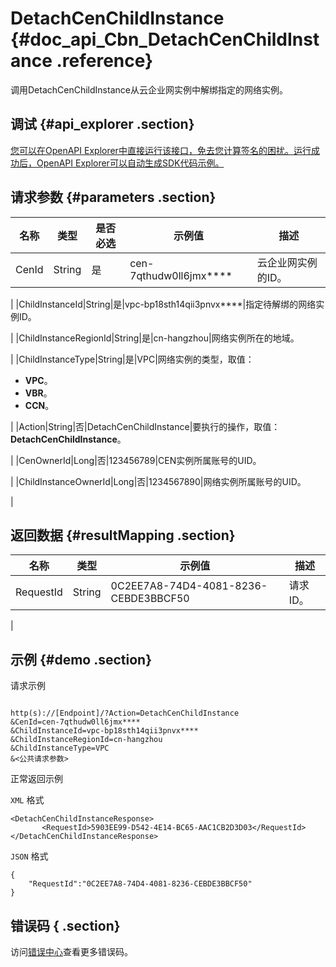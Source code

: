 # DetachCenChildInstance {#doc_api_Cbn_DetachCenChildInstance .reference}

调用DetachCenChildInstance从云企业网实例中解绑指定的网络实例。

## 调试 {#api_explorer .section}

[您可以在OpenAPI Explorer中直接运行该接口，免去您计算签名的困扰。运行成功后，OpenAPI Explorer可以自动生成SDK代码示例。](https://api.aliyun.com/#product=Cbn&api=DetachCenChildInstance&type=RPC&version=2017-09-12)

## 请求参数 {#parameters .section}

|名称|类型|是否必选|示例值|描述|
|--|--|----|---|--|
|CenId|String|是|cen-7qthudw0ll6jmx\*\*\*\*|云企业网实例的ID。

 |
|ChildInstanceId|String|是|vpc-bp18sth14qii3pnvx\*\*\*\*|指定待解绑的网络实例ID。

 |
|ChildInstanceRegionId|String|是|cn-hangzhou|网络实例所在的地域。

 |
|ChildInstanceType|String|是|VPC|网络实例的类型，取值：

 -   **VPC**。
-   **VBR**。
-   **CCN**。

 |
|Action|String|否|DetachCenChildInstance|要执行的操作，取值：**DetachCenChildInstance**。

 |
|CenOwnerId|Long|否|123456789|CEN实例所属账号的UID。

 |
|ChildInstanceOwnerId|Long|否|1234567890|网络实例所属账号的UID。

 |

## 返回数据 {#resultMapping .section}

|名称|类型|示例值|描述|
|--|--|---|--|
|RequestId|String|0C2EE7A8-74D4-4081-8236-CEBDE3BBCF50|请求ID。

 |

## 示例 {#demo .section}

请求示例

``` {#request_demo}

http(s)://[Endpoint]/?Action=DetachCenChildInstance
&CenId=cen-7qthudw0ll6jmx****
&ChildInstanceId=vpc-bp18sth14qii3pnvx****
&ChildInstanceRegionId=cn-hangzhou
&ChildInstanceType=VPC
&<公共请求参数>

```

正常返回示例

`XML` 格式

``` {#xml_return_success_demo}
<DetachCenChildInstanceResponse>
       <RequestId>5903EE99-D542-4E14-BC65-AAC1CB2D3D03</RequestId>
</DetachCenChildInstanceResponse>
```

`JSON` 格式

``` {#json_return_success_demo}
{
	"RequestId":"0C2EE7A8-74D4-4081-8236-CEBDE3BBCF50"
}
```

## 错误码 { .section}

访问[错误中心](https://error-center.aliyun.com/status/product/Cbn)查看更多错误码。

